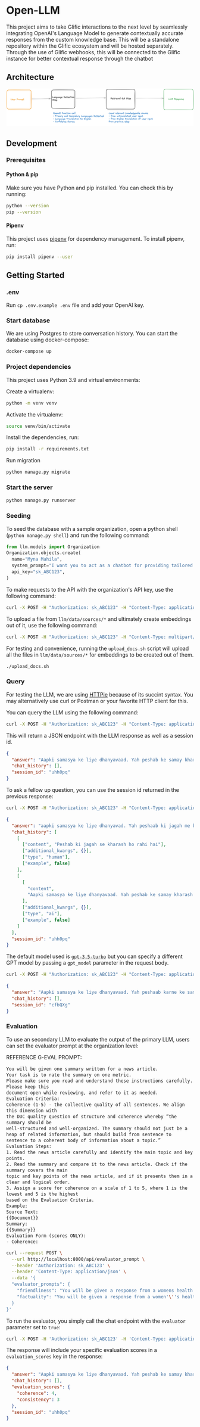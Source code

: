 # Open-LLM

This project aims to take Glific interactions to the next level by seamlessly integrating OpenAI's Language Model to generate contextually accurate responses from the custom knowledge base. This will be a standalone repository within the Glific ecosystem and will be hosted separately. Through the use of Glific webhooks, this will be connected to the Glific instance for better contextual response through the chatbot

## Architecture

![Diagram of overall chain](diagram-of-overall-chain.png)

## Development

### Prerequisites

#### Python & pip

Make sure you have Python and pip installed. You can check this by running:

```bash
python --version
pip --version
```

#### Pipenv

This project uses [pipenv](https://pipenv.pypa.io/en/latest/) for dependency management. To install pipenv, run:

```bash
pip install pipenv --user
```

## Getting Started

### .env

Run `cp .env.example .env` file and add your OpenAI key.

### Start database

We are using Postgres to store conversation history. You can start the database using docker-compose:

```bash
docker-compose up
```

### Project dependencies

This project uses Python 3.9 and virtual environments:

Create a virtualenv:

```bash
python -m venv venv
```

Activate the virtualenv:

```bash
source venv/bin/activate
```

Install the dependencies, run:

```bash
pip install -r requirements.txt
```

Run migration

```bash
python manage.py migrate
```

### Start the server

```bash
python manage.py runserver
```

### Seeding

To seed the database with a sample organization, open a python shell (`python manage.py shell`) and run the following command:

```python
from llm.models import Organization
Organization.objects.create(
  name="Myna Mahila",
  system_prompt="I want you to act as a chatbot for providing tailored sexual and reproductive health advice to women in India. You represent an organization called The Myna Mahila Foundation (mynamahila.com), an Indian organization which empowers women by encouraging discussion of taboo subjects such as menstruation, and by setting up workshops to produce low-cost sanitary protection to enable girls to stay in school. In India, majority of girls report not knowing about menstruation before their first period. This is because of limited access to unbiased information due to stigma, discrimination, and lack of resources. The information you provide needs to be non-judgmental, confidential, accurate, and tailored to those living in urban slums. Your response should be in the same language as the user's input.",
  api_key="sk_ABC123",
)
```

To make requests to the API with the organization's API key, use the following command:

```bash
curl -X POST -H "Authorization: sk_ABC123" -H "Content-Type: application/json" -d '{"system_prompt":"You are a chatbot that formats your responses as poetry."}' http://localhost:8000/api/system_prompt
```

To upload a file from `llm/data/sources/*` and ultimately create embeddings out of it, use the following command:

```bash
curl -X POST -H "Authorization: sk_ABC123" -H "Content-Type: multipart/form-data" -F "file=@llm/data/sources/ANXIETY.docx.pdf" http://localhost:8000/api/upload
```

For testing and convenience, running the `upload_docs.sh` script will upload all the files in `llm/data/sources/*` for embeddings to be created out of them.

```bash
./upload_docs.sh
```

### Query

For testing the LLM, we are using [HTTPie](https://httpie.io) because of its succint syntax. You may alternatively use curl or Postman or your favorite HTTP client for this.

You can query the LLM using the following command:

```bash
curl -X POST -H "Authorization: sk_ABC123" -H "Content-Type: application/json" -d '{"prompt": "Peshab ki jagah se kharash ho rahi hai"}' http://localhost:8000/api/chat
```

This will return a JSON endpoint with the LLM response as well as a session id.

```json
{
  "answer": "Aapki samasya ke liye dhanyavaad. Yah peshab ke samay kharash ki samasya ho sakti hai. Isko urinary tract infection (UTI) kaha jata hai. Urinary tract infection utpann hone ka mukhya karan antarik infection ho sakta hai.",
  "chat_history": [],
  "session_id": "uhh0pq"
}
```

To ask a fellow up question, you can use the session id returned in the previous response:

```bash
curl -X POST -H "Authorization: sk_ABC123" -H "Content-Type: application/json" -d '{"prompt":"Peshab ki jagah kharash hai","session_id":"uhh0pq"}' http://127.0.0.1:8000/api/chat
```

```json
{
  "answer": "aapki samasya ke liye dhanyavad. Yah peshaab ki jagah me kharash ho sakti hai. Isko urinary tract infection (UTI) kaha jata hai. UTI utpann hone ka mukhya karan aantarik infection ho sakta hai.",
  "chat_history": [
    [
      ["content", "Peshab ki jagah se kharash ho rahi hai"],
      ["additional_kwargs", {}],
      ["type", "human"],
      ["example", false]
    ],
    [
      [
        "content",
        "Aapki samasya ke liye dhanyavaad. Yah peshab ke samay kharash ki samasya ho sakti hai. Isko urinary tract infection (UTI) kaha jata hai. Urinary tract infection utpann hone ka mukhya karan antarik infection ho sakta hai."
      ],
      ["additional_kwargs", {}],
      ["type", "ai"],
      ["example", false]
    ]
  ],
  "session_id": "uhh0pq"
}
```

The default model used is [`gpt-3.5-turbo`](https://platform.openai.com/docs/models/gpt-3-5) but you can specify a different GPT model by passing a `gpt_model` parameter in the request body.

```bash
curl -X POST -H "Authorization: sk_ABC123" -H "Content-Type: application/json" -d '{"prompt":"Mujhe peshab ki jagah pe kharash ho rahi hai","gpt_model":"gpt-3.5-turbo-16k"}' http://127.0.0.1:8000/api/chat
```

```json
{
  "answer": "Aapki samasya ke liye dhanyavaad. Yah peshaab karne ke samay kharash ki samasya ho sakti hai. Isko urinary tract infection (UTI) kaha jata hai. UTI utpann hone ka mukhya karan aantrik infection ho sakta hai.",
  "chat_history": [],
  "session_id": "cfbQXg"
}
```

### Evaluation

To use an secondary LLM to evaluate the output of the primary LLM, users can set the evaluator prompt at the organization level:

REFERENCE G-EVAL PROMPT:

```
You will be given one summary written for a news article.
Your task is to rate the summary on one metric.
Please make sure you read and understand these instructions carefully. Please keep this
document open while reviewing, and refer to it as needed.
Evaluation Criteria:
Coherence (1-5) - the collective quality of all sentences. We align this dimension with
the DUC quality question of structure and coherence whereby ”the summary should be
well-structured and well-organized. The summary should not just be a heap of related information, but should build from sentence to sentence to a coherent body of information about a topic.”
Evaluation Steps:
1. Read the news article carefully and identify the main topic and key points.
2. Read the summary and compare it to the news article. Check if the summary covers the main
topic and key points of the news article, and if it presents them in a clear and logical order.
3. Assign a score for coherence on a scale of 1 to 5, where 1 is the lowest and 5 is the highest
based on the Evaluation Criteria.
Example:
Source Text:
{{Document}}
Summary:
{{Summary}}
Evaluation Form (scores ONLY):
- Coherence:
```

```sh
curl --request POST \
  --url http://localhost:8000/api/evaluator_prompt \
  --header 'Authorization: sk_ABC123' \
  --header 'Content-Type: application/json' \
  --data '{
  "evaluator_prompts": {
    "friendliness": "You will be given a response from a womens health chatbot.\nYour task is to rate the response on one metric.\nPlease make sure you read and understand these instructions carefully. Please keep this document open while reviewing, and refer to it as needed.\n\nEvaluation Criteria:\nFriendliness (1-10) - how friendly the response is to an audience of women who traditionally do not have open conversations about health issues due to stigma.\n\nEvaluation Steps:\n1. Read the chatbot response in detail.\n2. Analyze the tone and word choice of the response.\n3. Considering the women are talking to this chatbot in private, assess whether the response is considerate of their situation.\n4. Assign an integer score for friendliness on a scale of 1 to 10, where 1 is the lowest and 10 is the highest based on the Evaluation Criteria.\n\nExample:\nUser Question:\n{{Question}}\nChatbot Response:\n{{Response}}\n\nEvaluation Form (scores ONLY):\n- Friendliness:",
    "factuality": "You will be given a response from a women'\''s health chatbot. Your task is to rate the factual accuracy of the response. Please be certain you have understood these instructions, keep this document open during the process for reference as needed.\nEvaluation Criteria:\nFactuality (1-10) - assess the degree to which the given response accurately reflects current, scientifically-backed knowledge in the field of women'\''s health.\nEvaluation Steps:\n1. Carefully review the chatbot response.\n2. Compare and contrast the information in the response with your knowledge and/or verified sources.\n3. Assess the correct presentation of facts and utilization of credible, scientific information.\n4. Based on the Evaluation Criteria, assign a integer score for factuality on a scale of 1 to 10. 1 indicates entirely inaccurate, whilst 10 suggests perfect factual accuracy.\nExample:\nUser Question:\n{{Question}}\nChatbot Response:\n{{Response}}\nEvaluation Form (scores ONLY):\nFactuality:"
  }
}'
```

To run the evaluator, you simply call the chat endpoint with the `evaluator` parameter set to `true`:

```sh
curl -X POST -H 'Authorization: sk_ABC123' -H 'Content-Type: application/json' -d '{"evaluate": true, "prompt": "Peshab ki jagah se kharash ho rahi hai"}' http://localhost:8000/api/chat
```

The response will include your specific evaluation scores in a `evaluation_scores` key in the response:

```json
{
  "answer": "Aapki samasya ke liye dhanyavaad. Yah peshab ke samay kharash ki samasya ho sakti hai. Isko urinary tract infection (UTI) kaha jata hai. Urinary tract infection utpann hone ka mukhya karan antarik infection ho sakta hai.",
  "chat_history": [],
  "evaluation_scores": {
    "coherence": 4,
    "consistency": 3
  },
  "session_id": "uhh0pq"
}
```
